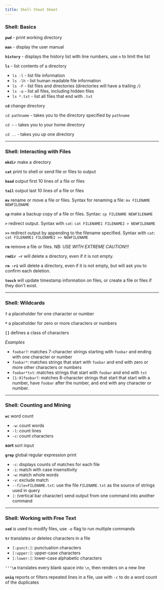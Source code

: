 ```yaml
---
title: Shell Cheat Sheet
---
```



### Shell: Basics

**`pwd`** - print working directory

**`man`** - display the user manual

**`history`** - displays the history list with line numbers, use `n` to limit the list

**`ls`** - list contents of a directory

- `ls -l` - list file information
- `ls -lh` - list human readable file information
- `ls -F` - list files and directories (directories will have a trailing `/`)
- `ls -a` - list all files, including hidden files
- `ls *.txt` - list all files that end with `.txt`

**`cd`** change directory

`cd pathname` - takes you to the directory specified by `pathname`

`cd ~` -  takes you to your home directory

`cd ..` - takes you up one directory

***

### Shell: Interacting with Files

**`mkdir`** make a directory

**`cat`** print to shell or send file or files to output

**`head`** output first 10 lines of a file or files

**`tail`** output last 10 lines of a file or files

**`mv`** rename or move a file or files. Syntax for renaming a file: `mv FILENAME NEWFILENAME`

**`cp`** make a backup copy of a file or files. Syntax: `cp FILENAME NEWFILENAME`

**`>`** redirect output. Syntax with `cat`: `cat FILENAME1 FILENAME2 > NEWFILENAME`

**`>>`** redirect output by appending to the filename specified. Syntax with `cat`: `cat FILENAME1 FILENAME2 >> NEWFILENAME`

**`rm`** remove a file or files. NB: *USE WITH EXTREME CAUTION!!!*

**`rmdir -r`** will delete a directory, even if it is not empty.

**`rm -ri`** will delete a directory, even if it is not empty, but will ask you to confirm each deletion.

**`touch`** will update timestamp information on files, or create a file or files if they don't exist.

***

### Shell: Wildcards

**`?`** a placeholder for one character or number

**`*`** a placeholder for zero or more characters or numbers

**`[]`** defines a class of characters

*Examples*

- `foobar?`: matches 7-character strings starting with `foobar` and ending with one character or number
- `foobar*`: matches strings that start with `foobar` and end with zero or more other characters or numbers
- `foobar*txt`: matches strings that start with `foobar` and end with `txt`
- `[1-9]foobar?`: matches 8-character strings that start that start with a number, have `foobar` after the number, and end with any character or number.

***

### Shell: Counting and Mining

**`wc`** word count

- `-w`: count words
- `-l`: count lines
- `-c`: count characters

**sort** sort input

**`grep`** global regular expression print

- `-c`: displays counts of matches for each file
- `-i`: match with case insensitivity
- `-w`: match whole words
- `-v`: exclude match
- `--file=FILENAME.txt`: use the file `FILENAME.txt` as the source of strings used in query
- `|`: (vertical bar character) send output from one command into another command

***

### Shell: Working with Free Text

**`sed`** is used to modify files, use `-e` flag to run multiple commands

**`tr`** translates or deletes characters in a file

- `[:punct:]`: punctuation characters
- `[:upper:]`: upper-case characters
- `[:lower:]`: lower-case alphabetic characters

**`'''\n`** translates every blank space into `\n`, then renders on a new line

**`uniq`** reports or filters repeated lines in a file, use with `-c` to do a word count of the duplicates
